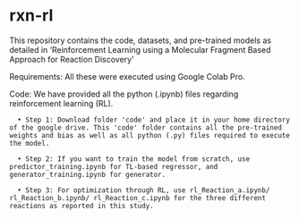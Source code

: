 # rxn-rl
This repository contains the code, datasets, and pre-trained models as detailed in ‘Reinforcement Learning using a Molecular Fragment Based Approach for Reaction Discovery’

Requirements: All these were executed using Google Colab Pro.

Code: We have provided all the python (.ipynb) files regarding reinforcement learning (RL).

      •	Step 1: Download folder 'code' and place it in your home directory of the google drive. This 'code' folder contains all the pre-trained weights and bias as well as all python (.py) files required to execute the model.
      
      •	Step 2: If you want to train the model from scratch, use predictor_training.ipynb for TL-based regressor, and generator_training.ipynb for generator. 
      
      •	Step 3: For optimization through RL, use rl_Reaction_a.ipynb/ rl_Reaction_b.ipynb/ rl_Reaction_c.ipynb for the three different reactions as reported in this study.
